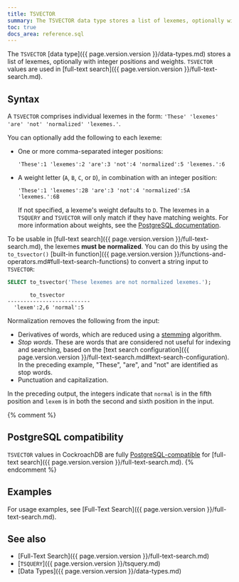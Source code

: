 ```yaml
---
title: TSVECTOR
summary: The TSVECTOR data type stores a list of lexemes, optionally with integer positions and weights, and is used in full-text search.
toc: true
docs_area: reference.sql
---
```


The `TSVECTOR` [data type]({{ page.version.version }}/data-types.md) stores a list of lexemes, optionally with integer positions and weights. `TSVECTOR` values are used in [full-text search]({{ page.version.version }}/full-text-search.md).

## Syntax

A `TSVECTOR` comprises individual lexemes in the form: `'These' 'lexemes' 'are' 'not' 'normalized' 'lexemes.'`.

You can optionally add the following to each lexeme:

- One or more comma-separated integer positions:

	`'These':1 'lexemes':2 'are':3 'not':4 'normalized':5 'lexemes.':6`

- A weight letter (`A`, `B`, `C`, or `D`), in combination with an integer position:

	`'These':1 'lexemes':2B 'are':3 'not':4 'normalized':5A 'lexemes.':6B`

	If not specified, a lexeme's weight defaults to `D`. The lexemes in a `TSQUERY` and `TSVECTOR` will only match if they have matching weights. For more information about weights, see the [PostgreSQL documentation](https://www.postgresql.org/docs/15/datatype-textsearch.html#DATATYPE-TSVECTOR).

To be usable in [full-text search]({{ page.version.version }}/full-text-search.md), the lexemes **must be normalized**. You can do this by using the `to_tsvector()` [built-in function]({{ page.version.version }}/functions-and-operators.md#full-text-search-functions) to convert a string input to `TSVECTOR`:

~~~ sql
SELECT to_tsvector('These lexemes are not normalized lexemes.');
~~~

~~~
       to_tsvector
--------------------------
  'lexem':2,6 'normal':5
~~~

Normalization removes the following from the input:

- Derivatives of words, which are reduced using a [stemming](https://wikipedia.org/wiki/Stemming) algorithm. 
- *Stop words*. These are words that are considered not useful for indexing and searching, based on the [text search configuration]({{ page.version.version }}/full-text-search.md#text-search-configuration). In the preceding example, "These", "are", and "not" are identified as stop words.
- Punctuation and capitalization.

In the preceding output, the integers indicate that `normal` is in the fifth position and `lexem` is in both the second and sixth position in the input.

{% comment %}
## PostgreSQL compatibility

`TSVECTOR` values in CockroachDB are fully [PostgreSQL-compatible](https://www.postgresql.org/docs/15/datatype-textsearch.html#DATATYPE-TSVECTOR) for [full-text search]({{ page.version.version }}/full-text-search.md).
{% endcomment %}

## Examples

For usage examples, see [Full-Text Search]({{ page.version.version }}/full-text-search.md).

## See also

- [Full-Text Search]({{ page.version.version }}/full-text-search.md)
- [`TSQUERY`]({{ page.version.version }}/tsquery.md)
- [Data Types]({{ page.version.version }}/data-types.md)
